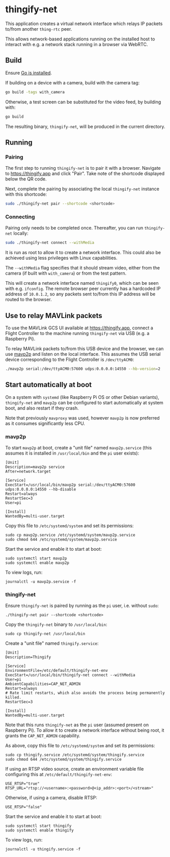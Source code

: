 # thingify-net

This application creates a virtual network interface which relays IP packets
to/from another `thing-rtc` peer.

This allows network-based applications running on the installed host to
interact with e.g. a network stack running in a browser via WebRTC.

## Build

Ensure [Go is installed](https://go.dev/doc/install).

If building on a device with a camera, build with the camera tag:

```bash
go build -tags with_camera
```

Otherwise, a test screen can be substituted for the video feed, by building with:

```bash
go build
```

The resulting binary, `thingify-net`, will be produced in the current directory.

## Running

### Pairing

The first step to running `thingify-net` is to pair it with a browser. Navigate
to https://thingify.app and click "Pair". Take note of the shortcode displayed
below the QR code.

Next, complete the pairing by associating the local `thingify-net` instance with
this shortcode:

```bash
sudo ./thingify-net pair --shortcode <shortcode>
```

### Connecting

Pairing only needs to be completed once. Thereafter, you can run `thingify-net`
locally:

```bash
sudo ./thingify-net connect --withMedia
```

It is run as root to allow it to create a network interface. This could also be
achieved using less privileges with Linux capabilities.

The `--withMedia` flag specifies that it should stream video, either from the
camera (if built with `with_camera`) or from the test pattern.

This will create a network interface named `thingify0`, which can be seen with
e.g. `ifconfig`. The remote browser peer currently has a hardcoded IP address of
`10.0.1.2`, so any packets sent to/from this IP address will be routed to the
browser.

## Use to relay MAVLink packets

To use the MAVLink GCS UI available at https://thingify.app, connect a Flight
Controller to the machine running `thingify-net` via USB (e.g. a Raspberry Pi).

To relay MAVLink packets to/from this USB device and the browser, we can use
[mavp2p](https://github.com/bluenviron/mavp2p) and listen on the local
interface. This assumes the USB serial device corresponding to the Flight
Controller is `/dev/ttyACM0`:

```bash
./mavp2p serial:/dev/ttyACM0:57600 udps:0.0.0.0:14550 --hb-version=2
```

## Start automatically at boot

On a system with `systemd` (like Raspberry Pi OS or other Debian variants),
`thingify-net` and `mavp2p` can be configured to start automatically at system
boot, and also restart if they crash.

Note that previously `mavproxy` was used, however `mavp2p` is now preferred as
it consumes significantly less CPU.

### mavp2p

To start `mavp2p` at boot, create a "unit file" named `mavp2p.service`
(this assumes it is installed in `/usr/local/bin` and the `pi` user
exists):

```
[Unit]
Description=mavp2p service
After=network.target

[Service]
ExecStart=/usr/local/bin/mavp2p serial:/dev/ttyACM0:57600 udps:0.0.0.0:14550 --hb-disable
Restart=always
RestartSec=3
User=pi

[Install]
WantedBy=multi-user.target
```

Copy this file to `/etc/systemd/system` and set its permissions:

```
sudo cp mavp2p.service /etc/systemd/system/mavp2p.service
sudo chmod 644 /etc/systemd/system/mavp2p.service
```

Start the service and enable it to start at boot:

```
sudo systemctl start mavp2p
sudo systemctl enable mavp2p
```

To view logs, run:

```
journalctl -u mavp2p.service -f
```

### thingify-net

Ensure `thingify-net` is paired by running as the `pi` user, i.e. without
`sudo`:

```
./thingify-net pair --shortcode <shortcode>
```

Copy the `thingify-net` binary to `/usr/local/bin`:

```
sudo cp thingify-net /usr/local/bin
```

Create a "unit file" named `thingify.service`:

```
[Unit]
Description=Thingify

[Service]
EnvironmentFile=/etc/default/thingify-net-env
ExecStart=/usr/local/bin/thingify-net connect --withMedia
User=pi
AmbientCapabilities=CAP_NET_ADMIN
Restart=always
# Rate limit restarts, which also avoids the process being permanently killed.
RestartSec=3

[Install]
WantedBy=multi-user.target
```

Note that this runs `thingify-net` as the `pi` user (assumed present on
Raspberry Pi). To allow it to create a network interface without being root, it
grants the `CAP_NET_ADMIN` capability.

As above, copy this file to `/etc/systemd/system` and set its permissions:

```
sudo cp thingify.service /etc/systemd/system/thingify.service
sudo chmod 644 /etc/systemd/system/thingify.service
```

If using an RTSP video source, create an environment variable file configuring
this at `/etc/default/thingify-net-env`:

```
USE_RTSP="true"
RTSP_URL="rtsp://<username>:<password>@<ip_addr>:<port>/<stream>"
```

Otherwise, if using a camera, disable RTSP:

```
USE_RTSP="false"
```

Start the service and enable it to start at boot:

```
sudo systemctl start thingify
sudo systemctl enable thingify
```

To view logs, run:

```
journalctl -u thingify.service -f
```
